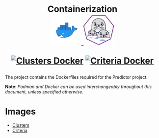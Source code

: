 <h1 align="center">
<br>Containerization</br>
  <a href="https://www.docker.com/">
    <img src=".images/docker.png" width="100" border-radius="50%"/>
  </a>
  <a href="https://podman.io/">
    <img src=".images/podman.png" width="100" border-radius="50%"/> 
  </a>

[![Clusters Docker](https://github.com/barbacbd/predictor-pods/actions/workflows/clusters-image.yml/badge.svg)](https://github.com/barbacbd/predictor-pods/actions/workflows/clusters-image.yml)
[![Criteria Docker](https://github.com/barbacbd/predictor-pods/actions/workflows/criteria-image.yml/badge.svg)](https://github.com/barbacbd/predictor-pods/actions/workflows/criteria-image.yml)
</h1>

The project contains the Dockerfiles required for the Predictor project. 

**Note**: _Podman and Docker can be used interchangeably throughout this document, unless specified otherwise_.

# Images

- [Clusters](https://github.com/barbacbd/predictor-pods/blob/main/clusters/README.md)
- [Criteria](https://github.com/barbacbd/predictor-pods/blob/main/criteria/README.md)
